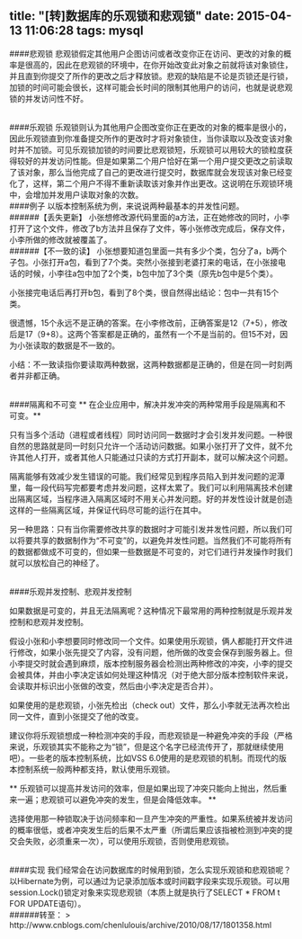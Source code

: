 title: "[转]数据库的乐观锁和悲观锁"
date: 2015-04-13 11:06:28
tags: mysql
---

####悲观锁
悲观锁假定其他用户企图访问或者改变你正在访问、更改的对象的概率是很高的，因此在悲观锁的环境中，在你开始改变此对象之前就将该对象锁住，并且直到你提交了所作的更改之后才释放锁。悲观的缺陷是不论是页锁还是行锁，加锁的时间可能会很长，这样可能会长时间的限制其他用户的访问，也就是说悲观锁的并发访问性不好。

<br>
####乐观锁
乐观锁则认为其他用户企图改变你正在更改的对象的概率是很小的，因此乐观锁直到你准备提交所作的更改时才将对象锁住，当你读取以及改变该对象时并不加锁。可见乐观锁加锁的时间要比悲观锁短，乐观锁可以用较大的锁粒度获得较好的并发访问性能。但是如果第二个用户恰好在第一个用户提交更改之前读取了该对象，那么当他完成了自己的更改进行提交时，数据库就会发现该对象已经变化了，这样，第二个用户不得不重新读取该对象并作出更改。这说明在乐观锁环境中，会增加并发用户读取对象的次数。

<br>
####例子
以版本控制系统为例，来说说两种最基本的并发性问题。  

<br>
######【丢失更新】  
  小张想修改源代码里面的a方法，正在她修改的同时，小李打开了这个文件，修改了b方法并且保存了文件，等小张修改完成后，保存文件，小李所做的修改就被覆盖了。 

<br>
######【不一致的读】  
  小张想要知道包里面一共有多少个类，包分了a，b两个子包。小张打开a包，看到了7个类。突然小张接到老婆打来的电话，在小张接电话的时候，小李往a包中加了2个类，b包中加了3个类（原先b包中是5个类）。  

小张接完电话后再打开b包，看到了8个类，很自然得出结论：包中一共有15个类。  

很遗憾，15个永远不是正确的答案。在小李修改前，正确答案是12（7+5），修改后是17（9+8）。这两个答案都是正确的，虽然有一个不是当前的。但15不对，因为小张读取的数据是不一致的。  

小结：不一致读指你要读取两种数据，这两种数据都是正确的，但是在同一时刻两者并非都正确。  

<br>
####隔离和不可变
** 在企业应用中，解决并发冲突的两种常用手段是隔离和不可变。** 

只有当多个活动（进程或者线程）同时访问同一数据时才会引发并发问题。一种很自然的思路就是同一时刻只允许一个活动访问数据。如果小张打开了文件，就不允许其他人打开，或者其他人只能通过只读的方式打开副本，就可以解决这个问题。  

隔离能够有效减少发生错误的可能。我们经常见到程序员陷入到并发问题的泥潭里，每一段代码写完都要考虑并发问题，这样太累了。我们可以利用隔离技术创建出隔离区域，当程序进入隔离区域时不用关心并发问题。好的并发性设计就是创造这样的一些隔离区域，并保证代码尽可能的运行在其中。  

另一种思路：只有当你需要修改共享的数据时才可能引发并发性问题，所以我们可以将要共享的数据制作为“不可变”的，以避免并发性问题。当然我们不可能将所有的数据都做成不可变的，但如果一些数据是不可变的，对它们进行并发操作时我们就可以放松自己的神经了。  

<br>
####乐观并发控制、悲观并发控制

如果数据是可变的，并且无法隔离呢？这种情况下最常用的两种控制就是乐观并发控制和悲观并发控制。  

假设小张和小李想要同时修改同一个文件。如果使用乐观锁，俩人都能打开文件进行修改，如果小张先提交了内容，没有问题，他所做的改变会保存到服务器上。但小李提交时就会遇到麻烦，版本控制服务器会检测出两种修改的冲突，小李的提交会被具体，并由小李决定该如何处理这种情况（对于绝大部分版本控制软件来说，会读取并标识出小张做的改变，然后由小李决定是否合并）。  

如果使用的是悲观锁，小张先检出（check out）文件，那么小李就无法再次检出同一文件，直到小张提交了他的改变。  

建议你将乐观锁想成一种检测冲突的手段，而悲观锁是一种避免冲突的手段（严格来说，乐观锁其实不能称之为“锁”，但是这个名字已经流传开了，那就继续使用吧）。一些老的版本控制系统，比如VSS 6.0使用的是悲观锁的机制。而现代的版本控制系统一般两种都支持，默认使用乐观锁。  

** 乐观锁可以提高并发访问的效率，但是如果出现了冲突只能向上抛出，然后重来一遍；悲观锁可以避免冲突的发生，但是会降低效率。 **

选择使用那一种锁取决于访问频率和一旦产生冲突的严重性。如果系统被并发访问的概率很低，或者冲突发生后的后果不太严重（所谓后果应该指被检测到冲突的提交会失败，必须重来一次），可以使用乐观锁，否则使用悲观锁。  

<br>
####实现
  我们经常会在访问数据库的时候用到锁，怎么实现乐观锁和悲观锁呢？以Hibernate为例，可以通过为记录添加版本或时间戳字段来实现乐观锁。可以用session.Lock()锁定对象来实现悲观锁（本质上就是执行了SELECT * FROM t FOR UPDATE语句）。 

<br>
######转至：
> http://www.cnblogs.com/chenlulouis/archive/2010/08/17/1801358.html